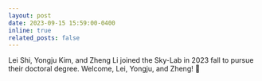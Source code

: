```yaml
---
layout: post
date: 2023-09-15 15:59:00-0400
inline: true
related_posts: false
---
```


Lei Shi, Yongju Kim, and Zheng Li joined the Sky-Lab in 2023 fall to pursue their doctoral degree. Welcome, Lei, Yongju, and Zheng! :wave:
